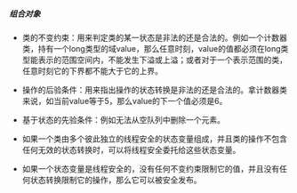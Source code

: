 ##### 组合对象

- 类的不变约束：用来判定类的某一状态是非法的还是合法的。例如一个计数器类，持有一个long类型的域value，那么任意时刻，value的值都必须在long类型能表示的范围空间内，不能发生下溢或上溢；或者对于一个表示范围的类，任意时刻它的下界都不能大于它的上界。

- 操作的后验条件：用来指出操作的状态转换是非法的还是合法的。拿计数器类来说，如当前value等于5，那么value的下一个值必须是6。

- 基于状态的先验条件：例如无法从空队列中删除一个元素。

- 如果一个类由多个彼此独立的线程安全的状态变量组成，并且类的操作不包含任何无效的状态转换时，可以将线程安全委托给这些状态变量。

- 如果一个状态变量是线程安全的，没有任何不变约束限制它的值，并且没有任何状态转换限制它的操作，那么它可以被安全发布。